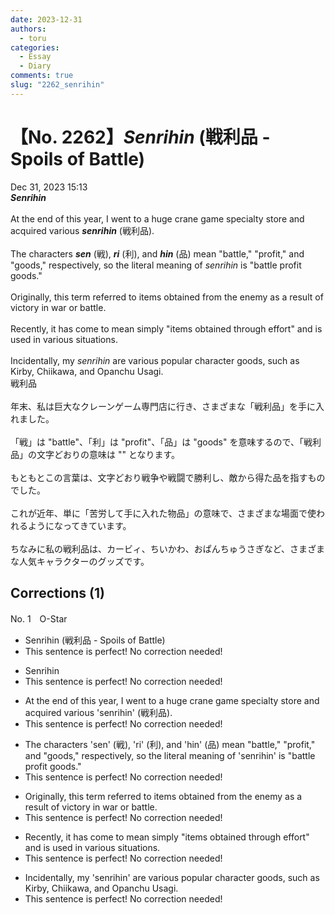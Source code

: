 ```yaml
---
date: 2023-12-31
authors:
  - toru
categories:
  - Essay
  - Diary
comments: true
slug: "2262_senrihin"
---
```


# 【No. 2262】<strong><em>Senrihin</strong></em> (戦利品 - Spoils of Battle)
<div class="date">Dec 31, 2023 15:13</div>
<div id="post"><div id="body_show_ori">
<strong><em>Senrihin</strong></em><br/><br/>At the end of this year, I went to a huge crane game specialty store and acquired various <strong><em>senrihin</em></strong> (戦利品).<br/><br/>The characters <strong><em>sen</em></strong> (戦), <strong><em>ri</em></strong> (利), and <strong><em>hin</em></strong> (品) mean "battle," "profit," and "goods," respectively, so the literal meaning of <em>senrihin</em> is "battle profit goods."<br/><br/>Originally, this term referred to items obtained from the enemy as a result of victory in war or battle.<br/><br/>Recently, it has come to mean simply "items obtained through effort" and is used in various situations.<br/><br/>Incidentally, my <em>senrihin</em> are various popular character goods, such as Kirby, Chiikawa, and Opanchu Usagi.
</div></div>

<!-- more -->

<div id="post_ja"><div id="body_show_mo">
戦利品<br/><br/>年末、私は巨大なクレーンゲーム専門店に行き、さまざまな「戦利品」を手に入れました。<br/><br/>「戦」は "battle"、「利」は "profit"、「品」は "goods" を意味するので、「戦利品」の文字どおりの意味は "" となります。<br/><br/>もともとこの言葉は、文字どおり戦争や戦闘で勝利し、敵から得た品を指すものでした。<br/><br/>これが近年、単に「苦労して手に入れた物品」の意味で、さまざまな場面で使われるようになってきています。<br/><br/>ちなみに私の戦利品は、カービィ、ちいかわ、おぱんちゅうさぎなど、さまざまな人気キャラクターのグッズです。
</div></div>

## Corrections (1)
<div id="block"><div class="first_name"> No. 1　<span class="just_name">O-Star</span></div><div id="block2">
<ul class="correction_field">
<li class="incorrect">Senrihin (戦利品 - Spoils of Battle)</li>
<li class="corrected perfect">This sentence is perfect! No correction needed!</li>
</ul>
<ul class="correction_field">
<li class="incorrect">Senrihin</li>
<li class="corrected perfect">This sentence is perfect! No correction needed!</li>
</ul>
<ul class="correction_field">
<li class="incorrect">At the end of this year, I went to a huge crane game specialty store and acquired various 'senrihin' (戦利品).</li>
<li class="corrected perfect">This sentence is perfect! No correction needed!</li>
</ul>
<ul class="correction_field">
<li class="incorrect">The characters 'sen' (戦), 'ri' (利), and 'hin' (品) mean "battle," "profit," and "goods," respectively, so the literal meaning of 'senrihin' is "battle profit goods."</li>
<li class="corrected perfect">This sentence is perfect! No correction needed!</li>
</ul>
<ul class="correction_field">
<li class="incorrect">Originally, this term referred to items obtained from the enemy as a result of victory in war or battle.</li>
<li class="corrected perfect">This sentence is perfect! No correction needed!</li>
</ul>
<ul class="correction_field">
<li class="incorrect">Recently, it has come to mean simply "items obtained through effort" and is used in various situations.</li>
<li class="corrected perfect">This sentence is perfect! No correction needed!</li>
</ul>
<ul class="correction_field">
<li class="incorrect">Incidentally, my 'senrihin' are various popular character goods, such as Kirby, Chiikawa, and Opanchu Usagi.</li>
<li class="corrected perfect">This sentence is perfect! No correction needed!</li>
</ul>
</div></div>
